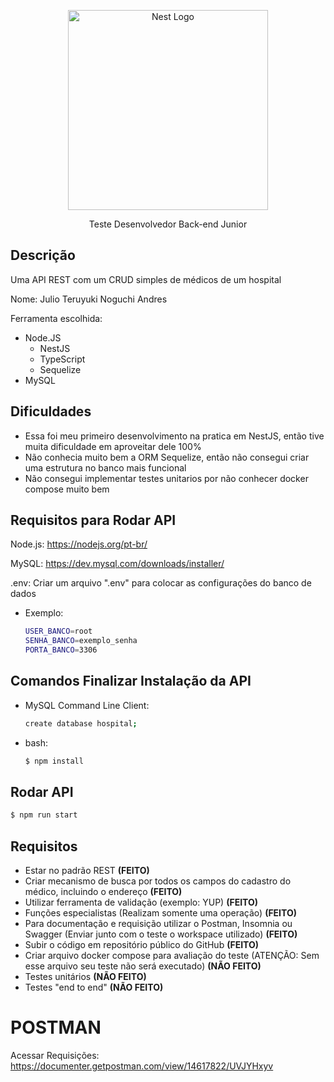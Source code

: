 <p align="center">
  <a href="http://nestjs.com/" target="blank"><img src="https://nestjs.com/img/logo_text.svg" width="320" alt="Nest Logo" /></a>
</p>

[circleci-image]: https://img.shields.io/circleci/build/github/nestjs/nest/master?token=abc123def456
[circleci-url]: https://circleci.com/gh/nestjs/nest

  <p align="center">Teste Desenvolvedor Back-end Junior</p>

## Descrição

Uma API REST com um CRUD simples de médicos de um hospital

Nome: Julio Teruyuki Noguchi Andres

Ferramenta escolhida:
  - Node.JS
    - NestJS
    - TypeScript
    - Sequelize
  - MySQL

## Dificuldades

- Essa foi meu primeiro desenvolvimento na pratica em NestJS, então tive muita dificuldade em aproveitar dele 100%
- Não conhecia muito bem a ORM Sequelize, então não consegui criar uma estrutura no banco mais funcional
- Não consegui implementar testes unitarios por não conhecer docker compose muito bem

## Requisitos para Rodar API

Node.js: <a href="https://nodejs.org/pt-br/">https://nodejs.org/pt-br/<a>

MySQL: <a href="https://dev.mysql.com/downloads/installer/">https://dev.mysql.com/downloads/installer/<a>

.env: Criar um arquivo ".env" para colocar as configurações do banco de dados
  - Exemplo:

    ```bash
    USER_BANCO=root
    SENHA_BANCO=exemplo_senha
    PORTA_BANCO=3306
    ```


## Comandos Finalizar Instalação da API
- MySQL Command Line Client: 

  ```bash
  create database hospital;
  ```

- bash:

  ```bash
  $ npm install
  ```

## Rodar API

```bash
$ npm run start
```

## Requisitos
  - Estar no padrão REST <b>(FEITO)</b>
  - Criar mecanismo de busca por todos os campos do cadastro do médico, incluindo o endereço <b>(FEITO)</b>
  - Utilizar ferramenta de validação (exemplo: YUP) <b>(FEITO)</b>
  - Funções especialistas (Realizam somente uma operação) <b>(FEITO)</b>
  - Para documentação e requisição utilizar o Postman, Insomnia ou Swagger (Enviar junto com o teste o workspace utilizado) <b>(FEITO)</b>
  - Subir o código em repositório público do GitHub <b>(FEITO)</b>
  - Criar arquivo docker compose para avaliação do teste (ATENÇÃO: Sem esse arquivo seu teste não será executado) <b>(NÃO FEITO)</b>
  - Testes unitários <b>(NÃO FEITO)</b>
  - Testes "end to end" <b>(NÃO FEITO)</b>

# POSTMAN

Acessar Requisições: 
<a href="https://documenter.getpostman.com/view/14617822/UVJYHxyv">https://documenter.getpostman.com/view/14617822/UVJYHxyv</a>